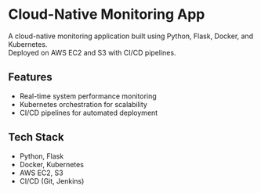 # Cloud-Native Monitoring App  

A cloud-native monitoring application built using Python, Flask, Docker, and Kubernetes.  
Deployed on AWS EC2 and S3 with CI/CD pipelines.  

## Features  
- Real-time system performance monitoring  
- Kubernetes orchestration for scalability  
- CI/CD pipelines for automated deployment  

## Tech Stack  
- Python, Flask  
- Docker, Kubernetes  
- AWS EC2, S3  
- CI/CD (Git, Jenkins)  
